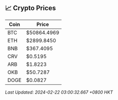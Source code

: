 ## 📈 Crypto Prices

| Coin | Price |
| ---- | ----- |
| BTC | $50864.4969 |
| ETH | $2899.8450 |
| BNB | $367.4095 |
| CRV | $0.5195 |
| ARB | $1.8223 |
| OKB | $50.7287 |
| DOGE | $0.0827 |

_Last Updated: 2024-02-22 03:00:32.667 +0800 HKT_